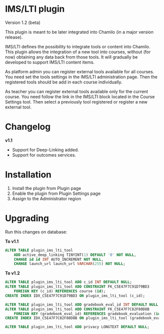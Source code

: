 IMS/LTI plugin
===

Version 1.2 (beta)

This plugin is meant to be later integrated into Chamilo (in a major version
release).

IMS/LTI defines the possibility to integrate tools or content into Chamilo.
This plugin allows the integration of a new tool into courses, without (for now)
obtaining any data back from those tools.
It will gradually be developed to support IMS/LTI content items.

As platform admin you can register external tools available for all courses.
You need set the tools settings in the IMS/LTI administration page.
Then the registered tools should be add in each course individually.

As teacher you can register external tools available only for the current
course. You need follow the link in the IMS/LTI block located in the Course
Settings tool. Then select a previously tool registered or register a new
external tool.

# Changelog

**v1.1**
* Support for Deep-Linking added.
* Support for outcomes services.

# Installation

1. Install the plugin from Plugin page
2. Enable the plugin from Plugin Settings page
3. Assign to the Administrator region

# Upgrading

Run this changes on database:

**To v1.1**
```sql
ALTER TABLE plugin_ims_lti_tool
    ADD active_deep_linking TINYINT(1) DEFAULT '0' NOT NULL,
    CHANGE id id INT AUTO_INCREMENT NOT NULL,
    CHANGE launch_url launch_url VARCHAR(255) NOT NULL;
```

**To v1.2**
```sql
ALTER TABLE plugin_ims_lti_tool ADD c_id INT DEFAULT NULL;
ALTER TABLE plugin_ims_lti_tool ADD CONSTRAINT FK_C5E47F7C91D79BD3
    FOREIGN KEY (c_id) REFERENCES course (id);
CREATE INDEX IDX_C5E47F7C91D79BD3 ON plugin_ims_lti_tool (c_id);

ALTER TABLE plugin_ims_lti_tool ADD gradebook_eval_id INT DEFAULT NULL;
ALTER TABLE plugin_ims_lti_tool ADD CONSTRAINT FK_C5E47F7C82F80D8B
    FOREIGN KEY (gradebook_eval_id) REFERENCES gradebook_evaluation (id) ON DELETE SET NULL;
CREATE INDEX IDX_C5E47F7C82F80D8B ON plugin_ims_lti_tool (gradebook_eval_id);

ALTER TABLE plugin_ims_lti_tool ADD privacy LONGTEXT DEFAULT NULL;
```

